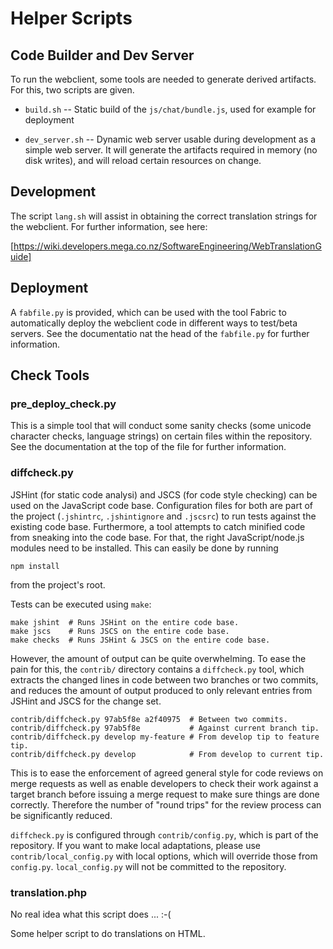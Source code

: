 Helper Scripts
==============

Code Builder and Dev Server
---------------------------

To run the webclient, some tools are needed to generate derived
artifacts. For this, two scripts are given.

- `build.sh` -- Static build of the `js/chat/bundle.js`, used for
  example for deployment

- `dev_server.sh` -- Dynamic web server usable during development as a
  simple web server. It will generate the artifacts required in memory
  (no disk writes), and will reload certain resources on change.


Development
-----------

The script `lang.sh` will assist in obtaining the correct translation
strings for the webclient. For further information, see here:

[https://wiki.developers.mega.co.nz/SoftwareEngineering/WebTranslationGuide]


Deployment
----------

A `fabfile.py` is provided, which can be used with the tool Fabric to
automatically deploy the webclient code in different ways to test/beta
servers. See the documentatio nat the head of the `fabfile.py` for
further information.


Check Tools
-----------

### pre_deploy_check.py

This is a simple tool that will conduct some sanity checks (some
unicode character checks, language strings) on certain files within
the repository. See the documentation at the top of the file for
further information.


### diffcheck.py

JSHint (for static code analysi) and JSCS (for code style checking) can be
used on the JavaScript code base.  Configuration files for both are part of
the project (`.jshintrc`, `.jshintignore` and `.jscsrc`) to run tests
against the existing code base.  Furthermore, a tool attempts to catch
minified code from sneaking into the code base.  For that, the right
JavaScript/node.js modules need to be installed.  This can easily be done by
running

    npm install

from the project's root.

Tests can be executed using `make`:

    make jshint  # Runs JSHint on the entire code base.
    make jscs    # Runs JSCS on the entire code base.
    make checks  # Runs JSHint & JSCS on the entire code base.

However, the amount of output can be quite overwhelming. To ease the
pain for this, the `contrib/` directory contains a `diffcheck.py`
tool, which extracts the changed lines in code between two branches or
two commits, and reduces the amount of output produced to only
relevant entries from JSHint and JSCS for the change set.

    contrib/diffcheck.py 97ab5f8e a2f40975  # Between two commits.
    contrib/diffcheck.py 97ab5f8e           # Against current branch tip.
    contrib/diffcheck.py develop my-feature # From develop tip to feature tip.
    contrib/diffcheck.py develop            # From develop to current tip.

This is to ease the enforcement of agreed general style for code
reviews on merge requests as well as enable developers to check their
work against a target branch before issuing a merge request to make
sure things are done correctly. Therefore the number of "round trips"
for the review process can be significantly reduced.

`diffcheck.py` is configured through `contrib/config.py`, which is
part of the repository.  If you want to make local adaptations, please
use `contrib/local_config.py` with local options, which will override
those from `config.py`.  `local_config.py` will not be committed to
the repository.


### translation.php

No real idea what this script does ... :-(

Some helper script to do translations on HTML.
